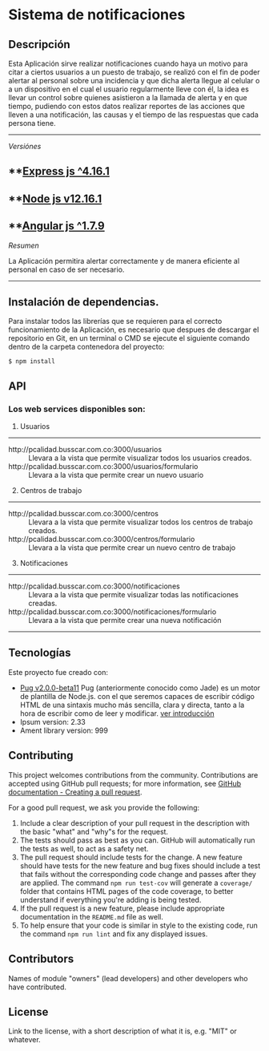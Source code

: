 # Sistema de notificaciones

## Descripción

Esta Aplicación sirve realizar notificaciones cuando haya un motivo para citar a ciertos usuarios a un puesto de trabajo,
se realizó con el fin de poder alertar al personal sobre una incidencia y que dicha alerta llegue al celular o a un dispositivo
en el cual el usuario regularmente lleve con él, la idea es llevar un control sobre quienes asistieron a la llamada de alerta y en que tiempo,
pudiendo con estos datos realizar reportes de las acciones que lleven a una notificación, las causas y el tiempo de las respuestas que cada persona
tiene.

---


*Versiónes*

**[Express js ^4.16.1](https://expressjs.com/es/)
---
**[Node js v12.16.1](https://nodejs.org/en/)
---
**[Angular js ^1.7.9](https://code.angularjs.org/1.7.9/docs/api)
---


*Resumen*

La Aplicación permitira alertar correctamente y de manera eficiente al personal en caso de ser necesario.


---

## Instalación de dependencias.

Para instalar todos las librerías que se requieren para el correcto funcionamiento de la Aplicación, es necesario que despues de descargar el repositorio en Git, en un terminal o CMD se ejecute el siguiente comando dentro de la carpeta contenedora del proyecto:

```
$ npm install
```

## API

### Los web services disponibles son:


1. Usuarios

---
<dl>
  <dt>http://pcalidad.busscar.com.co:3000/usuarios</dt>
  <dd>Llevara a la vista que permite visualizar todos los usuarios creados.</dd>

  <dt>http://pcalidad.busscar.com.co:3000/usuarios/formulario</dt>
    <dd>Llevara a la vista que permite crear un nuevo usuario</dd>
</dl>


2. Centros de trabajo

---
<dl>
  <dt>http://pcalidad.busscar.com.co:3000/centros</dt>
  <dd>Llevara a la vista que permite visualizar todos los centros de trabajo creados.</dd>

  <dt>http://pcalidad.busscar.com.co:3000/centros/formulario</dt>
    <dd>Llevara a la vista que permite crear un nuevo centro de trabajo</dd>
</dl>

3. Notificaciones

---
<dl>
  <dt>http://pcalidad.busscar.com.co:3000/notificaciones</dt>
  <dd>Llevara a la vista que permite visualizar todas las notificaciones creadas.</dd>

  <dt>http://pcalidad.busscar.com.co:3000/notificaciones/formulario</dt>
    <dd>Llevara a la vista que permite crear una nueva notificación</dd>
</dl>


---

## Tecnologías
Este proyecto fue creado con:
* [Pug v2.0.0-beta11](https://pugjs.org/api/getting-started.html)
  Pug (anteriormente conocido como Jade) es un motor de plantilla de Node.js. con el que seremos capaces de escribir código HTML de una sintaxis mucho más sencilla, clara y directa, tanto a la hora de escribir como de leer y modificar.
  [ver introducción](https://www.silocreativo.com/introduccion-primeros-pasos-pug/)
* Ipsum version: 2.33
* Ament library version: 999


## Contributing

This project welcomes contributions from the community. Contributions are
accepted using GitHub pull requests; for more information, see
[GitHub documentation - Creating a pull request](https://help.github.com/articles/creating-a-pull-request/).

For a good pull request, we ask you provide the following:

1. Include a clear description of your pull request in the description
   with the basic "what" and "why"s for the request.
2. The tests should pass as best as you can. GitHub will automatically run
   the tests as well, to act as a safety net.
3. The pull request should include tests for the change. A new feature should
   have tests for the new feature and bug fixes should include a test that fails
   without the corresponding code change and passes after they are applied.
   The command `npm run test-cov` will generate a `coverage/` folder that
   contains HTML pages of the code coverage, to better understand if everything
   you're adding is being tested.
4. If the pull request is a new feature, please include appropriate documentation
   in the `README.md` file as well.
5. To help ensure that your code is similar in style to the existing code,
   run the command `npm run lint` and fix any displayed issues.

## Contributors

Names of module "owners" (lead developers) and other developers who
have contributed.

## License

Link to the license, with a short description of what it is,
e.g. "MIT" or whatever.  
